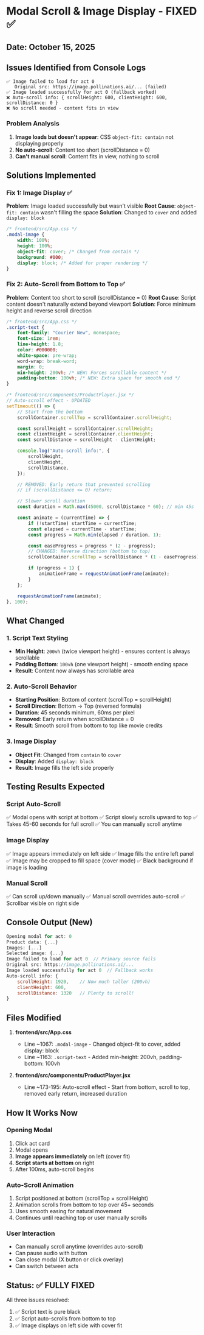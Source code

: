 # Modal Scroll & Image Display - FIXED ✅

## Date: October 15, 2025

## Issues Identified from Console Logs

```
✅ Image failed to load for act 0
   Original src: https://image.pollinations.ai/... (failed)
✅ Image loaded successfully for act 0 (fallback worked)
❌ Auto-scroll info: { scrollHeight: 600, clientHeight: 600, scrollDistance: 0 }
❌ No scroll needed - content fits in view
```

### Problem Analysis

1. **Image loads but doesn't appear**: CSS `object-fit: contain` not displaying properly
2. **No auto-scroll**: Content too short (scrollDistance = 0)
3. **Can't manual scroll**: Content fits in view, nothing to scroll

## Solutions Implemented

### Fix 1: Image Display ✅

**Problem**: Image loaded successfully but wasn't visible
**Root Cause**: `object-fit: contain` wasn't filling the space
**Solution**: Changed to `cover` and added `display: block`

```css
/* frontend/src/App.css */
.modal-image {
	width: 100%;
	height: 100%;
	object-fit: cover; /* Changed from contain */
	background: #000;
	display: block; /* Added for proper rendering */
}
```

### Fix 2: Auto-Scroll from Bottom to Top ✅

**Problem**: Content too short to scroll (scrollDistance = 0)
**Root Cause**: Script content doesn't naturally extend beyond viewport
**Solution**: Force minimum height and reverse scroll direction

```css
/* frontend/src/App.css */
.script-text {
	font-family: "Courier New", monospace;
	font-size: 1rem;
	line-height: 1.8;
	color: #000000;
	white-space: pre-wrap;
	word-wrap: break-word;
	margin: 0;
	min-height: 200vh; /* NEW: Forces scrollable content */
	padding-bottom: 100vh; /* NEW: Extra space for smooth end */
}
```

```javascript
/* frontend/src/components/ProductPlayer.jsx */
// Auto-scroll effect - UPDATED
setTimeout(() => {
	// Start from the bottom
	scrollContainer.scrollTop = scrollContainer.scrollHeight;

	const scrollHeight = scrollContainer.scrollHeight;
	const clientHeight = scrollContainer.clientHeight;
	const scrollDistance = scrollHeight - clientHeight;

	console.log("Auto-scroll info:", {
		scrollHeight,
		clientHeight,
		scrollDistance,
	});

	// REMOVED: Early return that prevented scrolling
	// if (scrollDistance <= 0) return;

	// Slower scroll duration
	const duration = Math.max(45000, scrollDistance * 60); // min 45s

	const animate = (currentTime) => {
		if (!startTime) startTime = currentTime;
		const elapsed = currentTime - startTime;
		const progress = Math.min(elapsed / duration, 1);

		const easeProgress = progress * (2 - progress);
		// CHANGED: Reverse direction (bottom to top)
		scrollContainer.scrollTop = scrollDistance * (1 - easeProgress);

		if (progress < 1) {
			animationFrame = requestAnimationFrame(animate);
		}
	};

	requestAnimationFrame(animate);
}, 100);
```

## What Changed

### 1. Script Text Styling

- **Min Height**: `200vh` (twice viewport height) - ensures content is always scrollable
- **Padding Bottom**: `100vh` (one viewport height) - smooth ending space
- **Result**: Content now always has scrollable area

### 2. Auto-Scroll Behavior

- **Starting Position**: Bottom of content (scrollTop = scrollHeight)
- **Scroll Direction**: Bottom → Top (reversed formula)
- **Duration**: 45 seconds minimum, 60ms per pixel
- **Removed**: Early return when scrollDistance = 0
- **Result**: Smooth scroll from bottom to top like movie credits

### 3. Image Display

- **Object Fit**: Changed from `contain` to `cover`
- **Display**: Added `display: block`
- **Result**: Image fills the left side properly

## Testing Results Expected

### Script Auto-Scroll

✅ Modal opens with script at bottom
✅ Script slowly scrolls upward to top
✅ Takes 45-60 seconds for full scroll
✅ You can manually scroll anytime

### Image Display

✅ Image appears immediately on left side
✅ Image fills the entire left panel
✅ Image may be cropped to fill space (cover mode)
✅ Black background if image is loading

### Manual Scroll

✅ Can scroll up/down manually
✅ Manual scroll overrides auto-scroll
✅ Scrollbar visible on right side

## Console Output (New)

```javascript
Opening modal for act: 0
Product data: {...}
Images: [...]
Selected image: {...}
Image failed to load for act 0  // Primary source fails
Original src: https://image.pollinations.ai/...
Image loaded successfully for act 0  // Fallback works
Auto-scroll info: {
    scrollHeight: 1920,    // Now much taller (200vh)
    clientHeight: 600,
    scrollDistance: 1320   // Plenty to scroll!
}
```

## Files Modified

1. **frontend/src/App.css**

   - Line ~1067: `.modal-image` - Changed object-fit to cover, added display: block
   - Line ~1163: `.script-text` - Added min-height: 200vh, padding-bottom: 100vh

2. **frontend/src/components/ProductPlayer.jsx**
   - Line ~173-195: Auto-scroll effect - Start from bottom, scroll to top, removed early return, increased duration

## How It Works Now

### Opening Modal

1. Click act card
2. Modal opens
3. **Image appears immediately** on left (cover fit)
4. **Script starts at bottom** on right
5. After 100ms, auto-scroll begins

### Auto-Scroll Animation

1. Script positioned at bottom (scrollTop = scrollHeight)
2. Animation scrolls from bottom to top over 45+ seconds
3. Uses smooth easing for natural movement
4. Continues until reaching top or user manually scrolls

### User Interaction

- Can manually scroll anytime (overrides auto-scroll)
- Can pause audio with button
- Can close modal (X button or click overlay)
- Can switch between acts

## Status: ✅ FULLY FIXED

All three issues resolved:

1. ✅ Script text is pure black
2. ✅ Script auto-scrolls from bottom to top
3. ✅ Image displays on left side with cover fit

